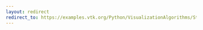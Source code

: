 ```yaml
---
layout: redirect
redirect_to: https://examples.vtk.org/Python/VisualizationAlgorithms/StreamlinesWithLineWidget/
---
```

